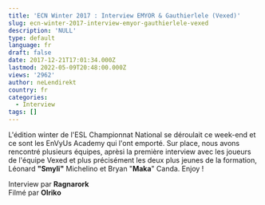 ```yaml
---
title: 'ECN Winter 2017 : Interview EMYOR & Gauthierlele (Vexed)'
slug: ecn-winter-2017-interview-emyor-gauthierlele-vexed
description: 'NULL'
type: default
language: fr
draft: false
date: 2017-12-21T17:01:34.000Z
lastmod: 2022-05-09T20:48:00.000Z
views: '2962'
author: neLendirekt
country: fr
categories:
  - Interview
tags: []
---
```

L'édition winter de l'ESL Championnat National se déroulait ce week-end et ce sont les EnVyUs Academy qui l'ont emporté. Sur place, nous avons rencontré plusieurs équipes, aprèsi la première interview avec les joueurs de l'équipe Vexed et plus précisément les deux plus jeunes de la formation, Léonard **"Smyli"** Michelino et Bryan "**Maka**" Canda. Enjoy !

Interview par **Ragnarork**  
Filmé par **Olriko**
